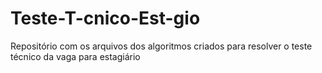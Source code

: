 # Teste-T-cnico-Est-gio
Repositório com os arquivos dos algoritmos criados para resolver o teste técnico da vaga para estagiário
